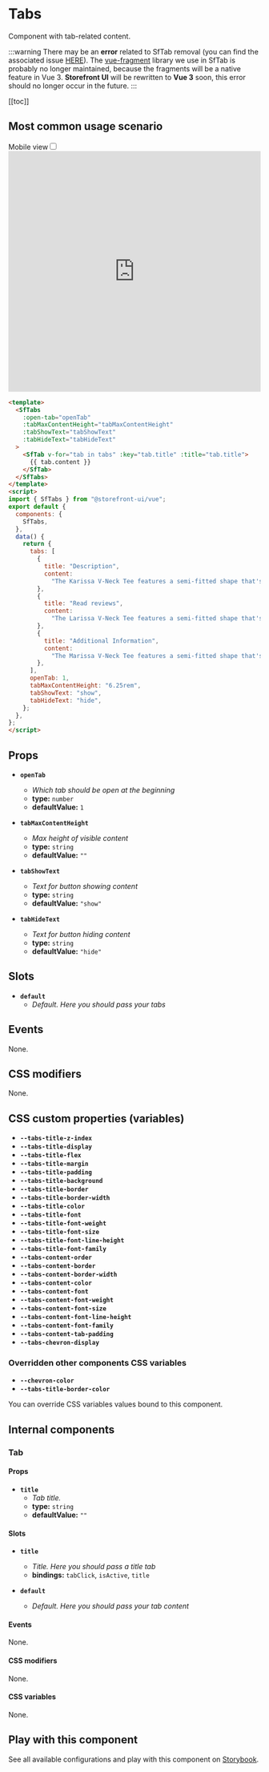 # Tabs

Component with tab-related content.

:::warning
There may be an **error** related to SfTab removal (you can find the associated issue [HERE](https://github.com/DivanteLtd/storefront-ui/issues/1206)). The [vue-fragment](https://github.com/Thunberg087/vue-fragment) library we use in SfTab is probably no longer maintained, because the fragments will be a native feature in Vue 3. **Storefront UI** will be rewritten to **Vue 3** soon, this error should no longer occur in the future.
:::

[[toc]]

## Most common usage scenario

<div class="vuepress-mobile">
    <label for="vuepress-mobile" class="vuepress-mobile-label">Mobile view</label><input id="vuepress-mobile" type="checkbox" class="vuepress-mobile-checkbox">
    <iframe class="storybook-iframe" src="https://storybook.storefrontui.io/iframe.html?id=organisms-tabs--common" style="width: 100%; border: 0; border-bottom: 1px solid #eee;height: 30rem"></iframe>
  </div>

```html
<template>
  <SfTabs
    :open-tab="openTab"
    :tabMaxContentHeight="tabMaxContentHeight"
    :tabShowText="tabShowText"
    :tabHideText="tabHideText"
  >
    <SfTab v-for="tab in tabs" :key="tab.title" :title="tab.title">
      {{ tab.content }}
    </SfTab>
  </SfTabs>
</template>
<script>
import { SfTabs } from "@storefront-ui/vue";
export default {
  components: {
    SfTabs,
  },
  data() {
    return {
      tabs: [
        {
          title: "Description",
          content:
            "The Karissa V-Neck Tee features a semi-fitted shape that's flattering for every figure. You can hit the gym with confidence while it hugs curves and hides common 'problem' areas. Find stunning women's cocktail dresses and party dresses. The Karissa V-Neck Tee features a semi-fitted shape that's flattering for every figure. You can hit the gym with confidence while it hugs curves and hides common 'problem' areas. Find stunning women's cocktail dresses and party dresses. The Karissa V-Neck Tee features a semi-fitted shape that's flattering for every figure. You can hit the gym with confidence while it hugs curves and hides common 'problem' areas. Find stunning women's cocktail dresses and party dresses. The Karissa V-Neck Tee features a semi-fitted shape that's flattering for every figure. You can hit the gym with confidence while it hugs curves and hides common 'problem' areas. Find stunning women's cocktail dresses and party dresses. The Karissa V-Neck Tee features a semi-fitted shape that's flattering for every figure. You can hit the gym with confidence while it hugs curves and hides common 'problem' areas. Find stunning women's cocktail dresses and party dresses.",
        },
        {
          title: "Read reviews",
          content:
            "The Larissa V-Neck Tee features a semi-fitted shape that's flattering for every figure. You can hit the gym with confidence while it hugs curves and hides common 'problem' areas. Find stunning women's cocktail dresses and party dresses.",
        },
        {
          title: "Additional Information",
          content:
            "The Marissa V-Neck Tee features a semi-fitted shape that's flattering for every figure. You can hit the gym with confidence while it hugs curves and hides common 'problem' areas. Find stunning women's cocktail dresses and party dresses.",
        },
      ],
      openTab: 1,
      tabMaxContentHeight: "6.25rem",
      tabShowText: "show",
      tabHideText: "hide",
    };
  },
};
</script>
```

## Props

- **`openTab`**
  - _Which tab should be open at the beginning_
  - **type:** `number`
  - **defaultValue:** `1`

- **`tabMaxContentHeight`**
  - _Max height of visible content_
  - **type:** `string`
  - **defaultValue:** `""`

- **`tabShowText`**
  - _Text for button showing content_
  - **type:** `string`
  - **defaultValue:** `"show"`

- **`tabHideText`**
  - _Text for button hiding content_
  - **type:** `string`
  - **defaultValue:** `"hide"`

## Slots

- **`default`**
  - _Default. Here you should pass your tabs_

## Events

None.

## CSS modifiers

None.

## CSS custom properties (variables)

- **`--tabs-title-z-index`**
- **`--tabs-title-display`**
- **`--tabs-title-flex`**
- **`--tabs-title-margin`**
- **`--tabs-title-padding`**
- **`--tabs-title-background`**
- **`--tabs-title-border`**
- **`--tabs-title-border-width`**
- **`--tabs-title-color`**
- **`--tabs-title-font`**
- **`--tabs-title-font-weight`**
- **`--tabs-title-font-size`**
- **`--tabs-title-font-line-height`**
- **`--tabs-title-font-family`**
- **`--tabs-content-order`**
- **`--tabs-content-border`**
- **`--tabs-content-border-width`**
- **`--tabs-content-color`**
- **`--tabs-content-font`**
- **`--tabs-content-font-weight`**
- **`--tabs-content-font-size`**
- **`--tabs-content-font-line-height`**
- **`--tabs-content-font-family`**
- **`--tabs-content-tab-padding`**
- **`--tabs-chevron-display`**
### Overridden other components CSS variables 
- **`--chevron-color`**
- **`--tabs-title-border-color`**


You can override CSS variables values bound to this component.

## Internal components

### Tab
#### Props
- **`title`**
  - _Tab title._
  - **type:** `string`
  - **defaultValue:** `""`

#### Slots
- **`title`**
  - _Title. Here you should pass a title tab_
  - **bindings:** `tabClick`, `isActive`, `title`

- **`default`**
  - _Default. Here you should pass your tab content_

#### Events
None.

#### CSS modifiers
None.

#### CSS variables
None.

## Play with this component

See all available configurations and play with this component on <a href="https://storybook.storefrontui.io/?path=/story/organisms-tabs--common">Storybook</a>.
